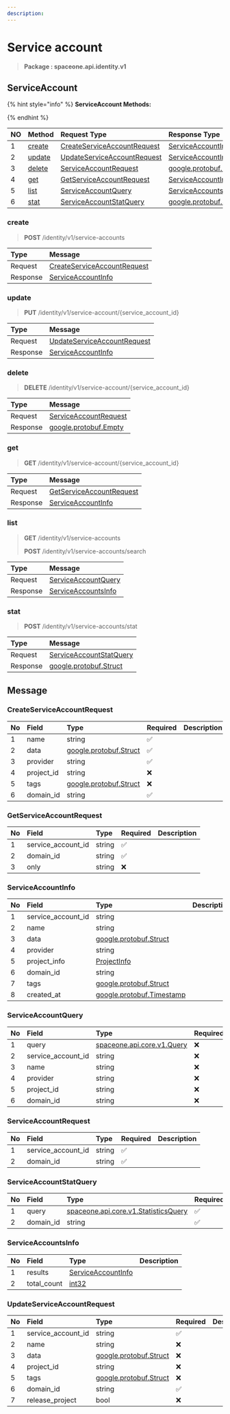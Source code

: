 ```yaml
---
description:  
---
```

# Service account

>  **Package : spaceone.api.identity.v1**

## ServiceAccount

{% hint style="info" %}
**ServiceAccount Methods:**

{%  endhint %}


| NO |  Method | Request Type | Response Type | Description |
| :--- | :--- | :--- | :--- | :--- |
| 1 | [create](Service-account.md#create)| [CreateServiceAccountRequest](Service-account.md#createserviceaccountrequest) | [ServiceAccountInfo](Service-account.md#serviceaccountinfo) |  |
| 2 | [update](Service-account.md#update)| [UpdateServiceAccountRequest](Service-account.md#updateserviceaccountrequest) | [ServiceAccountInfo](Service-account.md#serviceaccountinfo) |  |
| 3 | [delete](Service-account.md#delete)| [ServiceAccountRequest](Service-account.md#serviceaccountrequest) |[google.protobuf.Empty](https://github.com/protocolbuffers/protobuf/blob/master/src/google/protobuf/empty.proto)|  |
| 4 | [get](Service-account.md#get)| [GetServiceAccountRequest](Service-account.md#getserviceaccountrequest) | [ServiceAccountInfo](Service-account.md#serviceaccountinfo) |  |
| 5 | [list](Service-account.md#list)| [ServiceAccountQuery](Service-account.md#serviceaccountquery) | [ServiceAccountsInfo](Service-account.md#serviceaccountsinfo) |  |
| 6 | [stat](Service-account.md#stat)| [ServiceAccountStatQuery](Service-account.md#serviceaccountstatquery) |[google.protobuf.Struct](https://github.com/protocolbuffers/protobuf/blob/master/src/google/protobuf/struct.proto)|  | 
 
 
 
 
### create
> **POST** /identity/v1/service-accounts
>


| Type | Message |
| :--- | :--- |
| Request | [CreateServiceAccountRequest](Service-account.md#createserviceaccountrequest) |
| Response |  [ServiceAccountInfo](Service-account.md#serviceaccountinfo)  |
 
 
 
 
 
### update
> **PUT** /identity/v1/service-account/{service_account_id}
>


| Type | Message |
| :--- | :--- |
| Request | [UpdateServiceAccountRequest](Service-account.md#updateserviceaccountrequest) |
| Response |  [ServiceAccountInfo](Service-account.md#serviceaccountinfo)  |
 
 
 
 
 
### delete
> **DELETE** /identity/v1/service-account/{service_account_id}
>


| Type | Message |
| :--- | :--- |
| Request | [ServiceAccountRequest](Service-account.md#serviceaccountrequest) |
| Response | [google.protobuf.Empty](https://github.com/protocolbuffers/protobuf/blob/master/src/google/protobuf/empty.proto) |
 
 
 
 
 
### get
> **GET** /identity/v1/service-account/{service_account_id}
>


| Type | Message |
| :--- | :--- |
| Request | [GetServiceAccountRequest](Service-account.md#getserviceaccountrequest) |
| Response |  [ServiceAccountInfo](Service-account.md#serviceaccountinfo)  |
 
 
 
 
 
### list
> **GET** /identity/v1/service-accounts
>
> **POST** /identity/v1/service-accounts/search



| Type | Message |
| :--- | :--- |
| Request | [ServiceAccountQuery](Service-account.md#serviceaccountquery) |
| Response |  [ServiceAccountsInfo](Service-account.md#serviceaccountsinfo)  |
 
 
 
 
 
### stat
> **POST** /identity/v1/service-accounts/stat
>


| Type | Message |
| :--- | :--- |
| Request | [ServiceAccountStatQuery](Service-account.md#serviceaccountstatquery) |
| Response | [google.protobuf.Struct](https://github.com/protocolbuffers/protobuf/blob/master/src/google/protobuf/struct.proto) |


## 

## Message

### CreateServiceAccountRequest
| No | Field | Type | Required | Description |
| :--- | :--- | :--- | :--- | :--- |
| 1 | name |string|✅||
| 2 | data |[google.protobuf.Struct](https://github.com/protocolbuffers/protobuf/blob/master/src/google/protobuf/struct.proto)|✅||
| 3 | provider |string|✅||
| 4 | project_id |string|❌||
| 5 | tags |[google.protobuf.Struct](https://github.com/protocolbuffers/protobuf/blob/master/src/google/protobuf/struct.proto)|❌||
| 6 | domain_id |string|✅||

### GetServiceAccountRequest
| No | Field | Type | Required | Description |
| :--- | :--- | :--- | :--- | :--- |
| 1 | service_account_id |string|✅||
| 2 | domain_id |string|✅||
| 3 | only |string|❌||

### ServiceAccountInfo
| No | Field | Type |  Description |
| :--- | :--- | :--- | :--- |
| 1 | service_account_id |string||
| 2 | name |string||
| 3 | data |[google.protobuf.Struct](https://github.com/protocolbuffers/protobuf/blob/master/src/google/protobuf/struct.proto)||
| 4 | provider |string||
| 5 | project_info |[ProjectInfo](Service-account.md#projectinfo)||
| 6 | domain_id |string||
| 7 | tags |[google.protobuf.Struct](https://github.com/protocolbuffers/protobuf/blob/master/src/google/protobuf/struct.proto)||
| 8 | created_at |[google.protobuf.Timestamp](https://github.com/protocolbuffers/protobuf/blob/master/src/google/protobuf/timestamp.proto)||

### ServiceAccountQuery
| No | Field | Type | Required | Description |
| :--- | :--- | :--- | :--- | :--- |
| 1 | query |[spaceone.api.core.v1.Query](https://spaceone-dev.gitbook.io/api-reference/common-v1/search-query)|❌||
| 2 | service_account_id |string|❌||
| 3 | name |string|❌||
| 4 | provider |string|❌||
| 5 | project_id |string|❌||
| 6 | domain_id |string|❌||

### ServiceAccountRequest
| No | Field | Type | Required | Description |
| :--- | :--- | :--- | :--- | :--- |
| 1 | service_account_id |string|✅||
| 2 | domain_id |string|✅||

### ServiceAccountStatQuery
| No | Field | Type | Required | Description |
| :--- | :--- | :--- | :--- | :--- |
| 1 | query |[spaceone.api.core.v1.StatisticsQuery](https://spaceone-dev.gitbook.io/api-reference/common-v1/statistics-query)|✅||
| 2 | domain_id |string|✅||

### ServiceAccountsInfo
| No | Field | Type |  Description |
| :--- | :--- | :--- | :--- |
| 1 | results |[ServiceAccountInfo](Service-account.md#serviceaccountinfo)||
| 2 | total_count |[int32](https://github.com/protocolbuffers/protobuf/blob/master/src/google/protobuf/type.proto)||

### UpdateServiceAccountRequest
| No | Field | Type | Required | Description |
| :--- | :--- | :--- | :--- | :--- |
| 1 | service_account_id |string|✅||
| 2 | name |string|❌||
| 3 | data |[google.protobuf.Struct](https://github.com/protocolbuffers/protobuf/blob/master/src/google/protobuf/struct.proto)|❌||
| 4 | project_id |string|❌||
| 5 | tags |[google.protobuf.Struct](https://github.com/protocolbuffers/protobuf/blob/master/src/google/protobuf/struct.proto)|❌||
| 6 | domain_id |string|✅||
| 7 | release_project |bool|❌||
